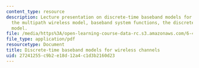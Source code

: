 ```yaml
---
content_type: resource
description: Lecture presentation on discrete-time baseband models for wireless channels,
  the multipath wireless model, baseband system functions, the discrete-time baseband
  model.
file: /media/https%3A/open-learning-course-data-rc.s3.amazonaws.com/6-450-principles-of-digital-communication-i-fall-2009/27241255c9b2e18d12a4c1d3b2160d23_MIT6_450F09_slide21.pdf
file_type: application/pdf
resourcetype: Document
title: Discrete-time baseband models for wireless channels
uid: 27241255-c9b2-e18d-12a4-c1d3b2160d23
---
```

